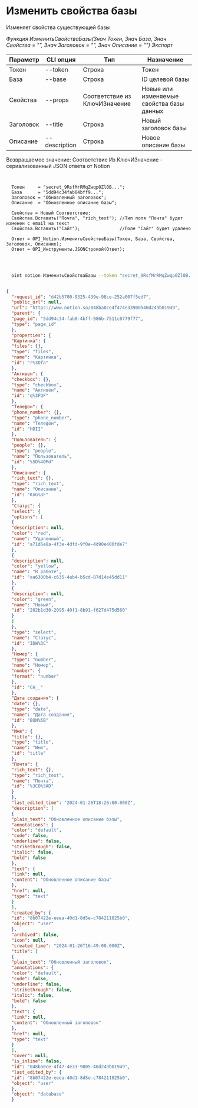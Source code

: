 ﻿---
sidebar_position: 3
---

# Изменить свойства базы
 Изменяет свойства существующей базы


*Функция ИзменитьСвойстваБазы(Знач Токен, Знач База, Знач Свойства = "", Знач Заголовок = "", Знач Описание = "") Экспорт*

  | Параметр | CLI опция | Тип | Назначение |
  |-|-|-|-|
  | Токен | --token | Строка | Токен |
  | База | --base | Строка | ID целевой базы |
  | Свойства | --props | Соответствие из КлючИЗначение | Новые или изменяемые свойства базы данных |
  | Заголовок | --title | Строка | Новый заголовок базы |
  | Описание | --description | Строка | Новое описание базы |

  
  Возвращаемое значение:   Соответствие Из КлючИЗначение - сериализованный JSON ответа от Notion

```bsl title="Пример кода"
	
  
  Токен     = "secret_9RsfMrRMqZwqp0Zl0B...";
  База      = "5dd94c34fab04bff9...";
  Заголовок = "Обновленный заголовок";
  Описание  = "Обновленное описание базы";
  
  Свойства = Новый Соответствие;
  Свойства.Вставить("Почта", "rich_text"); //Тип поля "Почта" будет изменен с email на текст
  Свойства.Вставить("Сайт");               //Поле "Сайт" будет удалено
  
  Ответ = OPI_Notion.ИзменитьСвойстваБазы(Токен, База, Свойства, Заголовок, Описание);
  Ответ = OPI_Инструменты.JSONСтрокой(Ответ);
  
	
```

```sh title="Пример команды CLI"
    
  oint notion ИзменитьСвойстваБазы --token "secret_9RsfMrRMqZwqp0Zl0B..." --base "5dd94c34fab04bff9..." --props %props% --title "Обновленный заголовок" --description "Обновленное описание базы"

```


```json title="Результат"

{
  "request_id": "d42b5700-9325-439e-98ce-252a007f5ed7",
  "public_url": null,
  "url": "https://www.notion.so/048ba0ce4f474e33900540d249b01949",
  "parent": {
  "page_id": "5dd94c34-fab0-4bff-986b-7511c0779f77",
  "type": "page_id"
  },
  "properties": {
  "Картинка": {
  "files": {},
  "type": "files",
  "name": "Картинка",
  "id": "r%3Dfa"
  },
  "Активен": {
  "checkbox": {},
  "type": "checkbox",
  "name": "Активен",
  "id": "q%3FQF"
  },
  "Телефон": {
  "phone_number": {},
  "type": "phone_number",
  "name": "Телефон",
  "id": "hDII"
  },
  "Пользователь": {
  "people": {},
  "type": "people",
  "name": "Пользователь",
  "id": "%5D%40Md"
  },
  "Описание": {
  "rich_text": {},
  "type": "rich_text",
  "name": "Описание",
  "id": "KnG%3F"
  },
  "Статус": {
  "select": {
  "options": [
  {
  "description": null,
  "color": "red",
  "name": "Удаленный",
  "id": "a71d6e8a-4f3e-4dfd-9f0e-4d90e400fde7"
  },
  {
  "description": null,
  "color": "yellow",
  "name": "В работе",
  "id": "aa6300b4-c635-4ab4-b5cd-87d14e45dd11"
  },
  {
  "description": null,
  "color": "green",
  "name": "Новый",
  "id": "202b1d30-2095-40f1-8b91-f627d475d560"
  }
  ]
  },
  "type": "select",
  "name": "Статус",
  "id": "IDW%3C"
  },
  "Номер": {
  "type": "number",
  "name": "Номер",
  "number": {
  "format": "number"
  },
  "id": "CH__"
  },
  "Дата создания": {
  "date": {},
  "type": "date",
  "name": "Дата создания",
  "id": "BQN%5B"
  },
  "Имя": {
  "title": {},
  "type": "title",
  "name": "Имя",
  "id": "title"
  },
  "Почта": {
  "rich_text": {},
  "type": "rich_text",
  "name": "Почта",
  "id": "%3CO%3AD"
  }
  },
  "last_edited_time": "2024-01-26T18:26:00.000Z",
  "description": [
  {
  "plain_text": "Обновленное описание базы",
  "annotations": {
  "color": "default",
  "code": false,
  "underline": false,
  "strikethrough": false,
  "italic": false,
  "bold": false
  },
  "text": {
  "link": null,
  "content": "Обновленное описание базы"
  },
  "href": null,
  "type": "text"
  }
  ],
  "created_by": {
  "id": "8b07422e-eeea-40d1-8d5e-c784211825b0",
  "object": "user"
  },
  "archived": false,
  "icon": null,
  "created_time": "2024-01-26T16:49:00.000Z",
  "title": [
  {
  "plain_text": "Обновленный заголовок",
  "annotations": {
  "color": "default",
  "code": false,
  "underline": false,
  "strikethrough": false,
  "italic": false,
  "bold": false
  },
  "text": {
  "link": null,
  "content": "Обновленный заголовок"
  },
  "href": null,
  "type": "text"
  }
  ],
  "cover": null,
  "is_inline": false,
  "id": "048ba0ce-4f47-4e33-9005-40d249b01949",
  "last_edited_by": {
  "id": "8b07422e-eeea-40d1-8d5e-c784211825b0",
  "object": "user"
  },
  "object": "database"
  }

```
